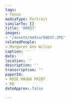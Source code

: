 ```yaml
---
tags:
- fence
mediaType: Portrait
similarTo: []
title: '00037'
images:
- "/assets/media/00037.JPG"
relatedPeople:
- Margaret Ann Wilson
caption: ''
date: 
location: ''
description: ''
transcription: ''
paperId:
- ROSE MAGNA PRINT
- R8
dateApprox: false

---
```

